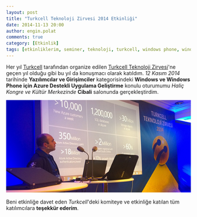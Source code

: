 ```yaml
---
layout: post
title: "Turkcell Teknoloji Zirvesi 2014 Etkinliği"
date: 2014-11-13 20:00
author: engin.polat
comments: true
category: [Etkinlik]
tags: [etkinliklerim, seminer, teknoloji, turkcell, windows phone, windowsphone, wp8, zirve]
---
```

Her yıl <a href="http://www.turkcell.com.tr" target="_blank" rel="noopener">Turkcell</a> tarafından organize edilen <a href="http://www.turkcell.com.tr/teknolojizirvesi" target="_blank" rel="noopener">Turkcell Teknoloji Zirvesi</a>'ne geçen yıl olduğu gibi bu yıl da konuşmacı olarak katıldım. *12 Kasım 2014* tarihinde **Yazılımcılar ve Girişimciler** kategorisindeki **Windows ve Windows Phone için Azure Destekli Uygulama Geliştirme** konulu oturumumu *Haliç Kongre ve Kültür Merkezinde* **Cibali** salonunda gerçekleştirdim.

![](/assets/uploads/2014/11/TurkcellTeknolojiZirvesi2014.jpg)

Beni etkinliğe davet eden *Turkcell*'deki komiteye ve etkinliğe katılan tüm katılımcılara **teşekkür ederim**.

